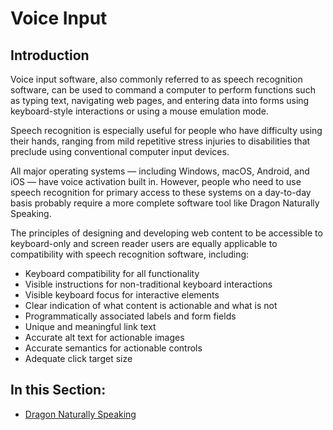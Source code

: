 # Voice Input

## Introduction

Voice input software, also commonly referred to as speech recognition software, can be used to command a computer to perform functions such as typing text, navigating web pages, and entering data into forms using keyboard-style interactions or using a mouse emulation mode.

Speech recognition is especially useful for people who have difficulty using their hands, ranging from mild repetitive stress injuries to disabilities that preclude using conventional computer input devices.

All major operating systems — including Windows, macOS, Android, and iOS — have voice activation built in. However, people who need to use speech recognition for primary access to these systems on a day-to-day basis probably require a more complete software tool like Dragon Naturally Speaking.

The principles of designing and developing web content to be accessible to keyboard-only and screen reader users are equally applicable to compatibility with speech recognition software, including:

- Keyboard compatibility for all functionality
- Visible instructions for non-traditional keyboard interactions
- Visible keyboard focus for interactive elements
- Clear indication of what content is actionable and what is not
- Programmatically associated labels and form fields
- Unique and meaningful link text
- Accurate alt text for actionable images
- Accurate semantics for actionable controls
- Adequate click target size

## In this Section:

- [Dragon Naturally Speaking](dragon-naturally-speaking.md)
